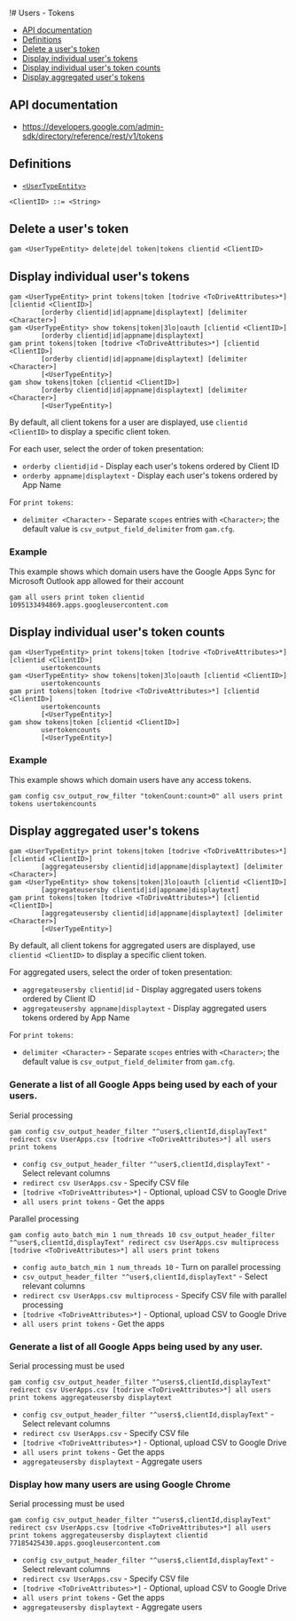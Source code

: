 !# Users - Tokens
- [API documentation](#api-documentation)
- [Definitions](#definitions)
- [Delete a user's token](#delete-a-users-token)
- [Display individual user's tokens](#display-individual-users-tokens)
- [Display individual user's token counts](#display-individual-users-token-counts)
- [Display aggregated user's tokens](#display-aggregated-users-tokens)

## API documentation
* https://developers.google.com/admin-sdk/directory/reference/rest/v1/tokens

## Definitions
* [`<UserTypeEntity>`](Collections-of-Users)

```
<ClientID> ::= <String>
```
## Delete a user's token
```
gam <UserTypeEntity> delete|del token|tokens clientid <ClientID>
```
## Display individual user's tokens
```
gam <UserTypeEntity> print tokens|token [todrive <ToDriveAttributes>*] [clientid <ClientID>]
        [orderby clientid|id|appname|displaytext] [delimiter <Character>]
gam <UserTypeEntity> show tokens|token|3lo|oauth [clientid <ClientID>]
        [orderby clientid|id|appname|displaytext]
gam print tokens|token [todrive <ToDriveAttributes>*] [clientid <ClientID>]
        [orderby clientid|id|appname|displaytext] [delimiter <Character>]
        [<UserTypeEntity>]
gam show tokens|token [clientid <ClientID>]
        [orderby clientid|id|appname|displaytext] [delimiter <Character>]
        [<UserTypeEntity>]
```
By default, all client tokens for a user are displayed, use `clientid <ClientID>` to display a specific client token.

For each user, select the order of token presentation:
* `orderby clientid|id` - Display each user's tokens ordered by Client ID
* `orderby appname|displaytext` - Display each user's tokens ordered by App Name

For `print tokens`:
* `delimiter <Character>` - Separate `scopes` entries with `<Character>`; the default value is `csv_output_field_delimiter` from `gam.cfg`.

### Example
This example shows which domain users have the Google Apps Sync for Microsoft Outlook app allowed for their account
```
gam all users print token clientid 1095133494869.apps.googleusercontent.com
```

## Display individual user's token counts
```
gam <UserTypeEntity> print tokens|token [todrive <ToDriveAttributes>*] [clientid <ClientID>]
        usertokencounts
gam <UserTypeEntity> show tokens|token|3lo|oauth [clientid <ClientID>]
        usertokencounts
gam print tokens|token [todrive <ToDriveAttributes>*] [clientid <ClientID>]
        usertokencounts
        [<UserTypeEntity>]
gam show tokens|token [clientid <ClientID>]
        usertokencounts
        [<UserTypeEntity>]
```

### Example
This example shows which domain users have any access tokens.
```
gam config csv_output_row_filter "tokenCount:count>0" all users print tokens usertokencounts
```

## Display aggregated user's tokens
```
gam <UserTypeEntity> print tokens|token [todrive <ToDriveAttributes>*] [clientid <ClientID>]
        [aggregateusersby clientid|id|appname|displaytext] [delimiter <Character>]
gam <UserTypeEntity> show tokens|token|3lo|oauth [clientid <ClientID>]
        [aggregateusersby clientid|id|appname|displaytext]
gam print tokens|token [todrive <ToDriveAttributes>*] [clientid <ClientID>]
        [aggregateusersby clientid|id|appname|displaytext] [delimiter <Character>]
        [<UserTypeEntity>]
```
By default, all client tokens for aggregated users are displayed, use `clientid <ClientID>` to display a specific client token.

For aggregated users, select the order of token presentation:
* `aggregateusersby clientid|id` - Display aggregated users tokens ordered by Client ID
* `aggregateusersby appname|displaytext` - Display aggregated users tokens ordered by App Name

For `print tokens`:
* `delimiter <Character>` - Separate `scopes` entries with `<Character>`; the default value is `csv_output_field_delimiter` from `gam.cfg`.

### Generate a list of all Google Apps being used by each of your users.

Serial processing
```
gam config csv_output_header_filter "^user$,clientId,displayText" redirect csv UserApps.csv [todrive <ToDriveAttributes>*] all users print tokens
```
* `config csv_output_header_filter "^user$,clientId,displayText"` - Select relevant columns
* `redirect csv UserApps.csv` - Specify CSV file
* `[todrive <ToDriveAttributes>*]` - Optional, upload CSV to Google Drive
* `all users print tokens` - Get the apps

Parallel processing
```
gam config auto_batch_min 1 num_threads 10 csv_output_header_filter "^user$,clientId,displayText" redirect csv UserApps.csv multiprocess [todrive <ToDriveAttributes>*] all users print tokens
```
* `config auto_batch_min 1 num_threads 10` - Turn on parallel processing
* `csv_output_header_filter "^user$,clientId,displayText"` - Select relevant columns
* `redirect csv UserApps.csv multiprocess` - Specify CSV file with parallel processing
* `[todrive <ToDriveAttributes>*]` - Optional, upload CSV to Google Drive
* `all users print tokens` - Get the apps

### Generate a list of all Google Apps being used by any user.
Serial processing must be used
```
gam config csv_output_header_filter "^users$,clientId,displayText" redirect csv UserApps.csv [todrive <ToDriveAttributes>*] all users print tokens aggregateusersby displaytext
```
* `config csv_output_header_filter "^users$,clientId,displayText"` - Select relevant columns
* `redirect csv UserApps.csv` - Specify CSV file
* `[todrive <ToDriveAttributes>*]` - Optional, upload CSV to Google Drive
* `all users print tokens` - Get the apps
* `aggregateusersby displaytext` - Aggregate users

### Display how many users are using Google Chrome
Serial processing must be used
```
gam config csv_output_header_filter "^users$,clientId,displayText" redirect csv UserApps.csv [todrive <ToDriveAttributes>*] all users print tokens aggregateusersby displaytext clientid 77185425430.apps.googleusercontent.com
```
* `config csv_output_header_filter "^users$,clientId,displayText"` - Select relevant columns
* `redirect csv UserApps.csv` - Specify CSV file
* `[todrive <ToDriveAttributes>*]` - Optional, upload CSV to Google Drive
* `all users print tokens` - Get the apps
* `aggregateusersby displaytext` - Aggregate users
